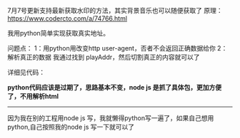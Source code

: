 7月7号更新支持最新获取水印的方法，其实背景音乐也可以随便获取了
原理：
https://www.codercto.com/a/74766.html

我用python简单实现获取真实地址。

问题点：
1：用python用改变http user-agent，否者不会返回正确数据给你
2：解析真正的数据
	我通过找到 playAddr，然后切割真正的内容就可以了
	
详细见代码：

**python代码应该是过期了，思路基本不变，node js 是抓了具体包，更加方便了，不用解析html**


---
因为我在别的工程用node js 写，我就懒得python写一遍了，如果自己想用python,自己按照我的node js 写一下就可以了


